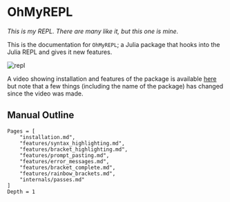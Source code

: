 # OhMyREPL

*This is my REPL. There are many like it, but this one is mine.*

This is the documentation for `OhMyREPL`; a Julia package that hooks into the Julia REPL and gives it new features.

![repl](https://i.imgur.com/wtR0ASD.png)

A video showing installation and features of the package is available [here](https://www.youtube.com/watch?v=lTLPAOLLbTU) but note that a few things (including the name of the package) has changed since the video was made.

## Manual Outline

```@contents
Pages = [
    "installation.md",
    "features/syntax_highlighting.md",
    "features/bracket_highlighting.md",
    "features/prompt_pasting.md",
    "features/error_messages.md",
    "features/bracket_complete.md",
    "features/rainbow_brackets.md",
    "internals/passes.md"
]
Depth = 1
```
